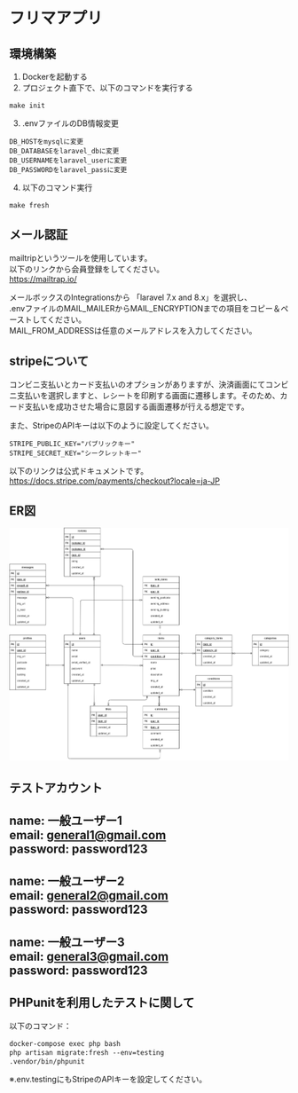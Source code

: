 # フリマアプリ
## 環境構築

1. Dockerを起動する
2. プロジェクト直下で、以下のコマンドを実行する

````
make init
````
3. .envファイルのDB情報変更
````
DB_HOSTをmysqlに変更
DB_DATABASEをlaravel_dbに変更
DB_USERNAMEをlaravel_userに変更
DB_PASSWORDをlaravel_passに変更
````
4. 以下のコマンド実行

````
make fresh
````

## メール認証
mailtripというツールを使用しています。<br>
以下のリンクから会員登録をしてください。<br>
https://mailtrap.io/

メールボックスのIntegrationsから 「laravel 7.x and 8.x」を選択し、　<br>
.envファイルのMAIL_MAILERからMAIL_ENCRYPTIONまでの項目をコピー＆ペーストしてください。　<br>
MAIL_FROM_ADDRESSは任意のメールアドレスを入力してください。

## stripeについて
コンビニ支払いとカード支払いのオプションがありますが、決済画面にてコンビニ支払いを選択しますと、レシートを印刷する画面に遷移します。そのため、カード支払いを成功させた場合に意図する画面遷移が行える想定です。<br>

また、StripeのAPIキーは以下のように設定してください。
````
STRIPE_PUBLIC_KEY="パブリックキー"
STRIPE_SECRET_KEY="シークレットキー"
````

以下のリンクは公式ドキュメントです。<br>
https://docs.stripe.com/payments/checkout?locale=ja-JP

## ER図
![alt](er.png)

## テストアカウント
name: 一般ユーザー1  
email: general1@gmail.com  
password: password123
----------------------------
name: 一般ユーザー2  
email: general2@gmail.com  
password: password123
----------------------------
name: 一般ユーザー3  
email: general3@gmail.com  
password: password123
----------------------------

## PHPunitを利用したテストに関して
以下のコマンド：
````
docker-compose exec php bash  
php artisan migrate:fresh --env=testing  
.vendor/bin/phpunit
````
※.env.testingにもStripeのAPIキーを設定してください。